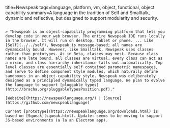 title=Newspeak
tags=language, platform, vm, object, functional, object capability
summary=A language in the tradition of Self and Smalltalk, dynamic and reflective, but designed to support modularity and security.
~~~~~~

> "Newspeak is an object-capability programming platform that lets you develop code in your web browser. The entire Newspeak IDE runs locally in the browser. It will run on desktop, tablet or phone. ... Like [Self](../../self), Newspeak is message-based; all names are dynamically bound. However, like Smalltalk, Newspeak uses classes rather than prototypes. As in Beta, classes may nest. Because class names are late bound, all classes are virtual, every class can act as a mixin, and class hierarchy inheritance falls out automatically. Top level classes are essentially self contained parametric namespaces, and serve to define component style modules, which naturally define sandboxes in an object-capability style. Newspeak was deliberately designed as a principled dynamically typed language. We plan to evolve the language to support [pluggable types](http://bracha.org/pluggableTypesPosition.pdf)."

[Website](https://newspeaklanguage.org/) | [Source](https://github.com/newspeaklanguage)

Current [prototype](https://newspeaklanguage.org/downloads.html) is based on [Squeak](squeak.html). Update: seems to be moving to support JS-based environments (a la an Electron app). 

